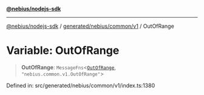 [**@nebius/nodejs-sdk**](../../../../../README.md)

***

[@nebius/nodejs-sdk](../../../../../README.md) / [generated/nebius/common/v1](../README.md) / OutOfRange

# Variable: OutOfRange

> **OutOfRange**: `MessageFns`\<[`OutOfRange`](../interfaces/OutOfRange.md), `"nebius.common.v1.OutOfRange"`\>

Defined in: src/generated/nebius/common/v1/index.ts:1380

